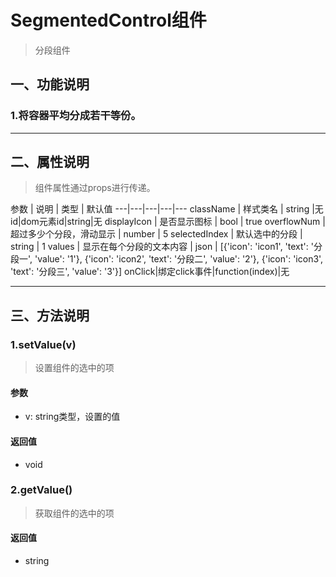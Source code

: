 # SegmentedControl组件
> 分段组件
## 一、功能说明
### 1.将容器平均分成若干等份。

---

## 二、属性说明
> 组件属性通过props进行传递。

参数 | 说明 | 类型 | 默认值
---|---|---|---|---
className | 样式类名 | string |无
id|dom元素id|string|无
displayIcon | 是否显示图标 | bool | true
overflowNum | 超过多少个分段，滑动显示 | number | 5
selectedIndex | 默认选中的分段 | string | 1
values | 显示在每个分段的文本内容 | json | [{'icon': 'icon1', 'text': '分段一', 'value': '1'}, {'icon': 'icon2', 'text': '分段二', 'value': '2'}, {'icon': 'icon3', 'text': '分段三', 'value': '3'}]
onClick|绑定click事件|function(index)|无

---

## 三、方法说明
### 1.setValue(v)
> 设置组件的选中的项

#### 参数
- v: string类型，设置的值

#### 返回值
- void

### 2.getValue()
> 获取组件的选中的项

#### 返回值
- string
